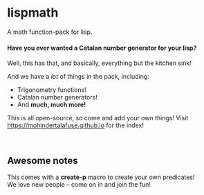 # lispmath
A math function-pack for lisp.

#### Have you ever wanted a Catalan number generator for your lisp?
Well, this has that, and basically, everything but the kitchen sink!

And we have a *lot* of things in the pack, including:
<ul type="">
  <li>Trigonometry functions!</li>
  <li>Catalan number generators!</li>
  <li>And <strong>much, much more!</strong></li>
 </ul>
 
 This is all open-source, so come and add your own things!
 Visit https://mohindertalafuse.github.io for the index!
 
 <br/>
 
 
 ## Awesome notes
This comes with a **create-p** macro to create your own predicates!<br/>
We love new people – come on in and join the fun!
